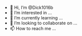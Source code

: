- 👋 Hi, I’m @Dick1016b
- 👀 I’m interested in ...
- 🌱 I’m currently learning ...
- 💞️ I’m looking to collaborate on ...
- 📫 How to reach me ...

<!---
Dick1016b/Dick1016b is a ✨ special ✨ repository because its `README.md` (this file) appears on your GitHub profile.
You can click the Preview link to take a look at your changes.
--->
